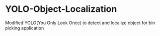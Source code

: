 # YOLO-Object-Localization
Modified YOLO(You Only Look Once) to detect and localize object for bin picking application
